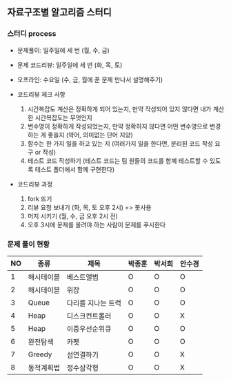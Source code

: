 ## 자료구조별 알고리즘 스터디 

### 스터디 process 
- 문제풀이: 일주일에 세 번 (월, 수, 금)
- 문제 코드리뷰: 일주일에 세 번 (화, 목, 토)
- 오프라인: 수요일 (수, 금, 월에 푼 문제 만나서 설명해주기)
- 코드리뷰 체크 사항
    1) 시간복잡도 계산은 정확하게 되어 있는지, 만약 작성되어 있지 않다면 내가 계산한 시간복잡도는 무엇인지 
    2) 변수명이 정확하게 작성되었는지, 만약 정확하지 않다면 어떤 변수명으로 변경하는 게 좋을지 (약어, 의미없는 단어 지양)
    3) 함수는 한 가지 일을 하고 있는 지 (여러가지 일을 한다면, 분리된 코드 작성 요구 or 작성)
    4) 테스트 코드 작성하기 (테스트 코드는 팀 원들의 코드를 함꼐 테스트할 수 있도록 테스트 폴더에서 함께 구현한다)

- 코드리뷰 과정 
    1) fork 뜨기
    2) 리뷰 요청 보내기 (화, 목, 토 오후 2시) => 봇사용
    3) 머지 시키기 (월, 수, 금 오후 2시 전)
    4) 오후 3시에 문제를 올려야 하는 사람이 문제를 푸시한다   


### 문제 풀이 현황 
<table>
    <colgroup>
        <col span="6" style="text-align: center"/>
    </colgroup>
    <thead>
        <tr>
            <th>NO</th>
            <th>종류</th>
            <th>제목</th>
            <th>박종훈</th>
            <th>박서희</th>
            <th>안수경</th>
        </tr>
    </thead> 
    <tbody>
        <tr>
            <td>1</td>
            <td>해시테이블</td>
            <td>베스트앨범</td>
            <td>O</td>
            <td>O</td>
            <td>O</td>
        </tr>
        <tr>
            <td>2</td>
            <td>해시테이블</td>
            <td>위장</td>
            <td>O</td>
            <td>O</td>
            <td>O</td>
        </tr>
        <tr>
             <td>3</td>
             <td>Queue</td>
             <td>다리를 지나는 트럭</td>
             <td>O</td>
             <td>O</td>
             <td>O</td>
         </tr>
        <tr>
            <td>4</td>
            <td>Heap</td>
            <td>디스크컨트롤러</td>
            <td>O</td>
            <td>O</td>
            <td>X</td>
        </tr>
       <tr>
           <td>5</td>
           <td>Heap</td>
           <td>이중우선순위큐</td>
           <td>O</td>
           <td>O</td>
           <td>O</td>
       </tr>
       <tr>
          <td>6</td>
          <td>완전탐색</td>
          <td>카펫</td>
          <td>O</td>
          <td>O</td>
          <td>O</td>
       </tr>
        <tr>
          <td>7</td>
          <td>Greedy</td>
          <td>섬연결하기</td>
          <td>O</td>
          <td>O</td>
          <td>X</td>
       </tr>
       <tr>
         <td>8</td>
         <td>동적계획법</td>
         <td>정수삼각형</td>
         <td>O</td>
         <td>O</td>
         <td>X</td>
       </tr>
    </tbody>       
</table>
